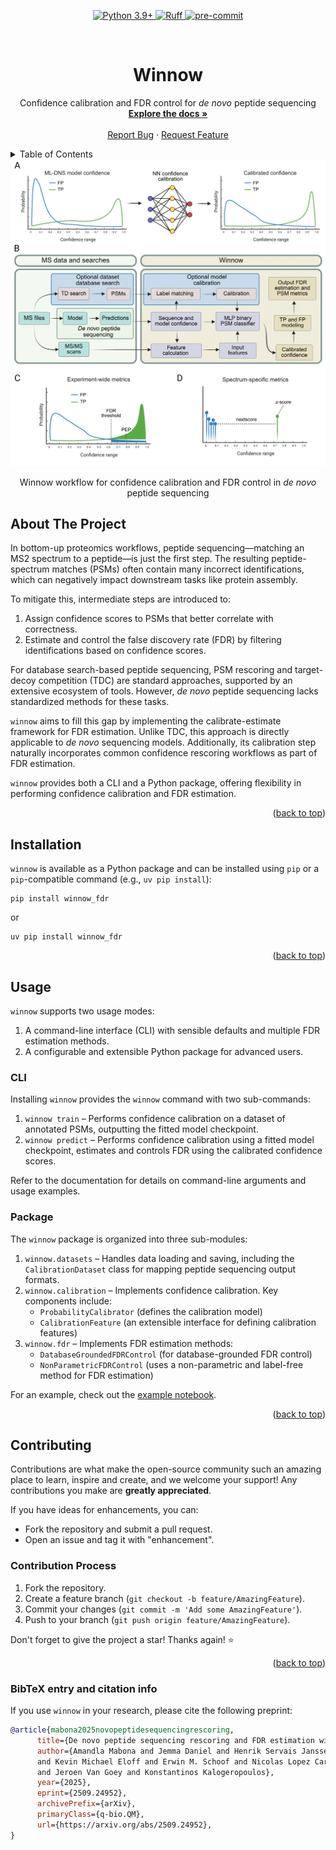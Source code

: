 <a id="readme-top"></a>

<p align="center">
    <a href="https://www.python.org/downloads/release/python-390/">
        <img
            src="https://img.shields.io/badge/python-3.9+-blue.svg"
            alt="Python 3.9+"
            style="max-width:100%;"
        >
    </a>
    <a href="https://docs.astral.sh/ruff">
        <img
            src="https://img.shields.io/endpoint?url=https://raw.githubusercontent.com/astral-sh/ruff/main/assets/badge/v2.json"
            alt="Ruff"
            style="max-width:100%;"
        >
    </a>
    <a href="https://github.com/pre-commit/pre-commit">
        <img
            src="https://img.shields.io/badge/pre--commit-enabled-brightgreen?logo=pre-commit"
            alt="pre-commit"
            style="max-width:100%;"
        >
    </a>
</p>

<!-- PROJECT LOGO -->
<br />
<div align="center">
<h1 align="center">Winnow</h1>

  <p align="center">
    Confidence calibration and FDR control for <i>de novo</i> peptide sequencing
    <br />
    <a href="https://instadeepai.github.io/winnow/"><strong>Explore the docs »</strong></a>
    <br />
    <br />
    <a href="https://github.com/instadeepai/winnow/issues/new?labels=bug&template=bug_report.md">Report Bug</a>
    &middot;
    <a href="https://github.com/instadeepai/winnow/issues/new?labels=enhancement&template=feature_request.md">Request Feature</a>
  </p>
</div>



<!-- TABLE OF CONTENTS -->
<details>
  <summary>Table of Contents</summary>
  <ol>
    <li>
      <a href="#about-the-project">About The Project</a>
    </li>
    <li>
      <a href="#installation">Installation</a>
    </li>
    <li><a href="#usage">Usage</a>
      <ul>
        <li><a href="#CLI">CLI</a></li>
        <li><a href="#Package">Package</a></li>
      </ul>
    </li>
    <li><a href="#contributing">Contributing</a></li>
  </ol>
</details>

<!-- WORKFLOW DIAGRAM -->
<div align="center">
  <img src="https://raw.githubusercontent.com/instadeepai/winnow/main/docs/assets/winnow_workflow.png" alt="Winnow Workflow" style="max-width:100%;">
  <p>Winnow workflow for confidence calibration and FDR control in <em>de novo</em> peptide sequencing</p>
</div>

<!-- ABOUT THE PROJECT -->
## About The Project

<!-- [![Product Name Screen Shot][product-screenshot]](https://example.com) -->
In bottom-up proteomics workflows, peptide sequencing—matching an MS2 spectrum to a peptide—is just the first step. The resulting peptide-spectrum matches (PSMs) often contain many incorrect identifications, which can negatively impact downstream tasks like protein assembly.

To mitigate this, intermediate steps are introduced to:

1. Assign confidence scores to PSMs that better correlate with correctness.
2. Estimate and control the false discovery rate (FDR) by filtering identifications based on confidence scores.

For database search-based peptide sequencing, PSM rescoring and target-decoy competition (TDC) are standard approaches, supported by an extensive ecosystem of tools. However, *de novo* peptide sequencing lacks standardized methods for these tasks.

`winnow` aims to fill this gap by implementing the calibrate-estimate framework for FDR estimation. Unlike TDC, this approach is directly applicable to *de novo* sequencing models. Additionally, its calibration step naturally incorporates common confidence rescoring workflows as part of FDR estimation.

`winnow` provides both a CLI and a Python package, offering flexibility in performing confidence calibration and FDR estimation.

<p align="right">(<a href="#readme-top">back to top</a>)</p>


<!-- GETTING STARTED -->
## Installation

`winnow` is available as a Python package and can be installed using `pip` or a `pip`-compatible command (e.g., `uv pip install`):
```
pip install winnow_fdr
```
or
```
uv pip install winnow_fdr
```
<p align="right">(<a href="#readme-top">back to top</a>)</p>



<!-- USAGE EXAMPLES -->
## Usage

`winnow` supports two usage modes:

1. A command-line interface (CLI) with sensible defaults and multiple FDR estimation methods.
2. A configurable and extensible Python package for advanced users.

### CLI

Installing `winnow` provides the `winnow` command with two sub-commands:

1. `winnow train` – Performs confidence calibration on a dataset of annotated PSMs, outputting the fitted model checkpoint.
2. `winnow predict` – Performs confidence calibration using a fitted model checkpoint, estimates and controls FDR using the calibrated confidence scores.

Refer to the documentation for details on command-line arguments and usage examples.

### Package

The `winnow` package is organized into three sub-modules:

1. `winnow.datasets` – Handles data loading and saving, including the `CalibrationDataset` class for mapping peptide sequencing output formats.
2. `winnow.calibration` – Implements confidence calibration. Key components include:
    - `ProbabilityCalibrator` (defines the calibration model)
    - `CalibrationFeature` (an extensible interface for defining calibration features)
3. `winnow.fdr` – Implements FDR estimation methods:
    - `DatabaseGroundedFDRControl` (for database-grounded FDR control)
    - `NonParametricFDRControl` (uses a non-parametric and label-free method for FDR estimation)

For an example, check out the [example notebook](https://github.com/instadeepai/winnow/blob/main/examples/getting_started_with_winnow.ipynb).

<p align="right">(<a href="#readme-top">back to top</a>)</p>

<!-- CONTRIBUTING -->
## Contributing

Contributions are what make the open-source community such an amazing place to learn, inspire and create, and we welcome your support! Any contributions you make are **greatly appreciated**.

If you have ideas for enhancements, you can:
- Fork the repository and submit a pull request.
- Open an issue and tag it with "enhancement".

### Contribution Process

1. Fork the repository.
2. Create a feature branch (`git checkout -b feature/AmazingFeature`).
3. Commit your changes (`git commit -m 'Add some AmazingFeature'`).
4. Push to your branch (`git push origin feature/AmazingFeature`).

Don't forget to give the project a star! Thanks again! :star:

<p align="right">(<a href="#readme-top">back to top</a>)</p>

### BibTeX entry and citation info

If you use `winnow` in your research, please cite the following preprint:

```bibtex
@article{mabona2025novopeptidesequencingrescoring,
      title={De novo peptide sequencing rescoring and FDR estimation with Winnow},
      author={Amandla Mabona and Jemma Daniel and Henrik Servais Janssen Knudsen and Rachel Catzel
      and Kevin Michael Eloff and Erwin M. Schoof and Nicolas Lopez Carranza and Timothy P. Jenkins
      and Jeroen Van Goey and Konstantinos Kalogeropoulos},
      year={2025},
      eprint={2509.24952},
      archivePrefix={arXiv},
      primaryClass={q-bio.QM},
      url={https://arxiv.org/abs/2509.24952},
}
```
